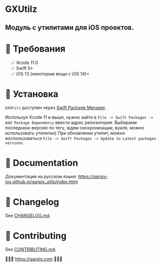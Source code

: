 # GXUtilz

## Модуль с утилитами для iOS проектов.

# 🔷 Требования

&nbsp;&nbsp;&nbsp;&nbsp;&nbsp;✅ Xcode 11.0  
&nbsp;&nbsp;&nbsp;&nbsp;&nbsp;✅ Swift 5+  
&nbsp;&nbsp;&nbsp;&nbsp;&nbsp;✅ iOS 13 (некоторые вещи с iOS 14)+  

# 🔷 Установка

`GXUtilz` доступен через [Swift Package Manager](https://swift.org/package-manager).

Используя Xcode 11 и выше, нужно зайти в  `File -> Swift Packages -> Add Package Dependency` ввести адрес репозитория. 
Выбираем последнюю версию по тегу, ждем синхронизации, вуаля, можно использовать утилитки) 
При обновлении утилит, можно воспользоваться `File -> Swift Packages -> Update to Latest packages versions`

# 🔷 Documentation

Документация на русском языке:
https://garpix-ios.github.io/garpix_utils/index.html


# 🔷 Changelog

See [CHANGELOG.md](CHANGELOG.md).

# 🔷 Contributing

See [CONTRIBUTING.md](CONTRIBUTING.md).

🔷🔷🔷 https://garpix.com 🔷🔷🔷




